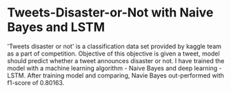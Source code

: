 # Tweets-Disaster-or-Not with Naive Bayes and LSTM
'Tweets disaster or not' is a classification data set provided by kaggle team as a part of competition. Objective of this objective is given a tweet, model should predict whether a tweet announces disaster or not.
I have trained the model with a machine learning algorithm - Naive Bayes and deep learning - LSTM.
After training model and comparing, Navie Bayes out-performed with f1-score of 0.80163.
